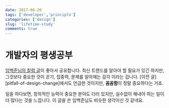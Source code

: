 ```yaml
---
date: 2017-06-20
tags: ['developer','principle']
categories: ['design']
slug: 'lifetime-study'
comments: true
---
```


# 개발자의 평생공부

[임백준님의 칼럼 글][ext:lifetime-study]이 좋아서 공유합니다.
최신 트렌드를 알아야 할 필요가 있긴 하지만, 그것보다 중요한 것이 끈기, 집중력, 문제를 알아채는 감각 이라는 겁니다.
[이전 글][pitfall-of-design-change]에서도 언급한 것이지만, **꼼꼼함**이 정말 중요하다는 거죠.

[ext:lifetime-study]: http://www.zdnet.co.kr/news/news_view.asp?artice_id=20170616090644

일을 하다보면, 창의적인 능력이 중요한 분야도 더러 있지만, 실수없이 해내야 하는 일이 더 많다는 것을 느낍니다.
이 글을 쓴 임백준님도 비슷한 생각이신 것 같네요.

